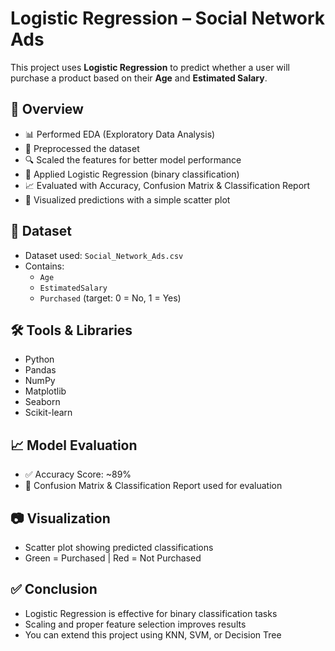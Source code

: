 # Logistic Regression – Social Network Ads

This project uses **Logistic Regression** to predict whether a user will purchase a product based on their **Age** and **Estimated Salary**.


## 📌 Overview

- 📊 Performed EDA (Exploratory Data Analysis)
- 🧼 Preprocessed the dataset
- 🔍 Scaled the features for better model performance
- 🧠 Applied Logistic Regression (binary classification)
- 📈 Evaluated with Accuracy, Confusion Matrix & Classification Report
- 📍 Visualized predictions with a simple scatter plot
  

## 📁 Dataset

- Dataset used: `Social_Network_Ads.csv`
- Contains:
  - `Age`
  - `EstimatedSalary`
  - `Purchased` (target: 0 = No, 1 = Yes)


## 🛠️ Tools & Libraries

- Python
- Pandas
- NumPy
- Matplotlib
- Seaborn
- Scikit-learn


## 📈 Model Evaluation

- ✅ Accuracy Score: ~89%
- 🧮 Confusion Matrix & Classification Report used for evaluation


## 📷 Visualization

- Scatter plot showing predicted classifications  
- Green = Purchased | Red = Not Purchased


## ✅ Conclusion

- Logistic Regression is effective for binary classification tasks
- Scaling and proper feature selection improves results
- You can extend this project using KNN, SVM, or Decision Tree



